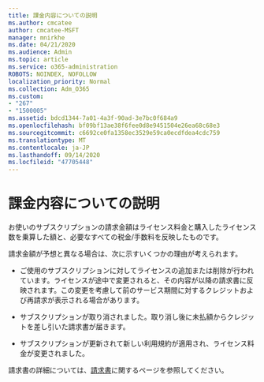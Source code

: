 ```yaml
---
title: 課金内容についての説明
ms.author: cmcatee
author: cmcatee-MSFT
manager: mnirkhe
ms.date: 04/21/2020
ms.audience: Admin
ms.topic: article
ms.service: o365-administration
ROBOTS: NOINDEX, NOFOLLOW
localization_priority: Normal
ms.collection: Adm_O365
ms.custom:
- "267"
- "1500005"
ms.assetid: bdcd1344-7a01-4a3f-90ad-3e7bc0f684a9
ms.openlocfilehash: bf09bf13ae38f6fee0d8e9451504e26ea68c68e3
ms.sourcegitcommit: c6692ce0fa1358ec3529e59ca0ecdfdea4cdc759
ms.translationtype: MT
ms.contentlocale: ja-JP
ms.lasthandoff: 09/14/2020
ms.locfileid: "47705448"
---
```

# <a name="help-understanding-your-bill"></a>課金内容についての説明

お使いのサブスクリプションの請求金額はライセンス料金と購入したライセンス数を乗算した額と、必要なすべての税金/手数料を反映したものです。
  
請求金額が予想と異なる場合は、次に示すいくつかの理由が考えられます。
  
- ご使用のサブスクリプションに対してライセンスの追加または削除が行われています。ライセンスが途中で変更されると、その内容が以降の請求書に反映されます。この変更を考慮して前のサービス期間に対するクレジットおよび再請求が表示される場合があります。

- サブスクリプションが取り消されました。取り消し後に未払額からクレジットを差し引いた請求書が届きます。

- サブスクリプションが更新されて新しい利用規約が適用され、ライセンス料金が変更されました。

請求書の詳細については、[請求書](https://docs.microsoft.com/microsoft-365/commerce/billing-and-payments/understand-your-invoice2)に関するページを参照してください。
